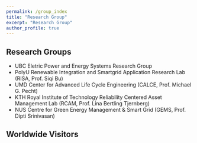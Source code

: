 ```yaml
---
permalink: /group_index
title: "Research Group"
excerpt: "Research Group"
author_profile: true
---
```


## Research Groups
- UBC Eletric Power and Energy Systems Research Group
- PolyU Renewable Integration and Smartgrid Application Research Lab (RISA, Prof. Siqi Bu) 
- UMD Center for Advanced Life Cycle Engineering (CALCE, Prof. Michael G. Pecht)
- KTH Royal Institute of Technology Reliability Centered Asset Management Lab (RCAM, Prof. Lina Bertling Tjernberg)
- NUS Centre for Green Energy Management & Smart Grid (GEMS, Prof. Dipti Srinivasan)

## Worldwide Visitors
<p>
<script type="text/javascript" id="clustrmaps" src="//cdn.clustrmaps.com/map_v2.js?cl=ffffff&w=400&t=n&d=ZTOd4LckulvSmQP3J9MLcrivOfRpFn1X2wBfmYuxabA"></script>
</p>





